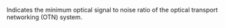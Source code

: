 Indicates the minimum optical signal to noise ratio of the optical transport networking (OTN) system.
